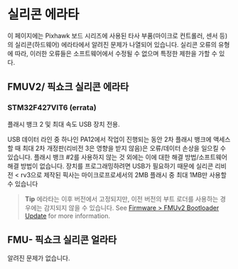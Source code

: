 # 실리콘 에라타

이 페이지에는 Pixhawk 보드 시리즈에 사용된 타사 부품(마이크로 컨트롤러, 센서 등)의 실리콘(하드웨어) 에라타에서 알려진 문제가 나열되어 있습니다. 실리콘 오류의 유형에 따라, 이러한 오류들은 소프트웨어에서 수정될 수 없으며 특정한 제한을 가할 수 있다.

## FMUV2/ 픽쇼크 실리콘 에라타

### STM32F427VIT6 (errata) 

플래시 뱅크 2 및 최대 속도 USB 장치 전용.

USB 데이터 라인 중 하나인 PA12에서 작업이 진행되는 동안 2차 플래시 뱅크에 액세스할 때 최대 2차 개정판(리비전 3은 영향을 받지 않음)은 오류/데이터 손상을 일으킬 수 있습니다. 플래시 뱅크 #2를 사용하지 않는 것 외에는 이에 대한 해결 방법/소프트웨어 해결 방법이 없습니다. 장치를 프로그래밍하려면 USB가 필요하기 때문에 실리콘 리비전 < rv3으로 제작된 픽사는 마이크로프로세서의 2MB 플래시 중 최대 1MB만 사용할 수 있습니다

> **Tip** 에라타는 이후 버전에서 고정되지만, 이전 버전의 부트 로더를 사용하는 경우에는 감지되지 않을 수 있습니다. See [Firmware > FMUv2 Bootloader Update](../config/firmware.md#bootloader) for more information.

## FMU- 픽쇼크 실리콘 얼라타

알려진 문제가 없습니다.